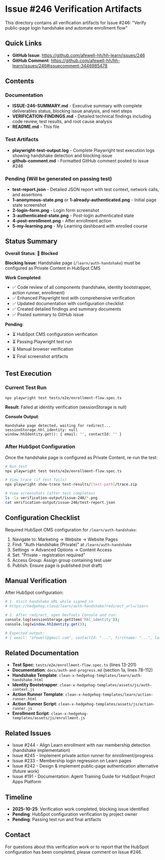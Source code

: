 # Issue #246 Verification Artifacts

This directory contains all verification artifacts for Issue #246: "Verify public-page login handshake and automate enrollment flow"

## Quick Links
- **GitHub Issue**: https://github.com/afewell-hh/hh-learn/issues/246
- **GitHub Comment**: https://github.com/afewell-hh/hh-learn/issues/246#issuecomment-3446985478

## Contents

### Documentation
- **ISSUE-246-SUMMARY.md** - Executive summary with complete deliverables status, blocking issue analysis, and next steps
- **VERIFICATION-FINDINGS.md** - Detailed technical findings including code review, test results, and root cause analysis
- **README.md** - This file

### Test Artifacts
- **playwright-test-output.log** - Complete Playwright test execution logs showing handshake detection and blocking issue
- **github-comment.md** - Formatted GitHub comment posted to issue #246

### Pending (Will be generated on passing test)
- **test-report.json** - Detailed JSON report with test context, network calls, and assertions
- **1-anonymous-state.png** or **1-already-authenticated.png** - Initial page state screenshot
- **2-login-form.png** - Login form screenshot
- **3-authenticated-state.png** - Post-login authenticated state
- **4-post-enrollment.png** - After enrollment action
- **5-my-learning.png** - My Learning dashboard with enrolled course

## Status Summary

**Overall Status**: 🔴 **Blocked**

**Blocking Issue**: Handshake page (`/learn/auth-handshake`) must be configured as Private Content in HubSpot CMS

**Work Completed**:
- ✅ Code review of all components (handshake, identity bootstrapper, action runner, enrollment)
- ✅ Enhanced Playwright test with comprehensive verification
- ✅ Updated documentation with configuration checklist
- ✅ Created detailed findings and summary documents
- ✅ Posted summary to GitHub issue

**Pending**:
- ⏳ HubSpot CMS configuration verification
- ⏳ Passing Playwright test run
- ⏳ Manual browser verification
- ⏳ Final screenshot artifacts

## Test Execution

### Current Test Run
```bash
npx playwright test tests/e2e/enrollment-flow.spec.ts
```

**Result**: Failed at identity verification (sessionStorage is null)

**Console Output**:
```
Handshake page detected, waiting for redirect...
sessionStorage.hhl_identity: null
window.hhIdentity.get(): { email: '', contactId: '' }
```

### After HubSpot Configuration
Once the handshake page is configured as Private Content, re-run the test:

```bash
# Run test
npx playwright test tests/e2e/enrollment-flow.spec.ts

# View trace (if test fails)
npx playwright show-trace test-results/[test-path]/trace.zip

# View screenshots (after test completes)
ls -la verification-output/issue-246/*.png
cat verification-output/issue-246/test-report.json
```

## Configuration Checklist

Required HubSpot CMS configuration for `/learn/auth-handshake`:

1. Navigate to: Marketing → Website → Website Pages
2. Find: "Auth Handshake (Private)" at `/learn/auth-handshake`
3. Settings → Advanced Options → Content Access
4. Set: "Private - registration required"
5. Access Group: Assign group containing test user
6. Publish: Ensure page is published (not draft)

## Manual Verification

After HubSpot configuration:

```bash
# 1. Visit handshake URL while signed in
# https://hedgehog.cloud/learn/auth-handshake?redirect_url=/learn

# 2. After redirect, open DevTools Console and run:
console.log(sessionStorage.getItem('hhl_identity'));
console.log(window.hhIdentity.get());

# Expected output:
# { email: "afewell@gmail.com", contactId: "...", firstname: "...", lastname: "...", timestamp: "..." }
```

## Related Documentation

- **Test Spec**: `tests/e2e/enrollment-flow.spec.ts` (lines 13-201)
- **Documentation**: `docs/auth-and-progress.md` (section 1a, lines 78-112)
- **Handshake Template**: `clean-x-hedgehog-templates/learn/auth-handshake.html`
- **Identity Bootstrapper**: `clean-x-hedgehog-templates/assets/js/auth-context.js`
- **Action Runner Template**: `clean-x-hedgehog-templates/learn/action-runner.html`
- **Action Runner Script**: `clean-x-hedgehog-templates/assets/js/action-runner.js`
- **Enrollment Script**: `clean-x-hedgehog-templates/assets/js/enrollment.js`

## Related Issues

- Issue #244 - Align Learn enrollment with nav membership detection (handshake implementation)
- Issue #245 - Implement private action runner for enrollment/progress
- Issue #233 - Membership login regression on Learn pages
- Issue #242 - Design & implement public-page authentication alternative (future work)
- Issue #191 - Documentation: Agent Training Guide for HubSpot Project Apps Platform

## Timeline

- **2025-10-25**: Verification work completed, blocking issue identified
- **Pending**: HubSpot configuration verification by project owner
- **Pending**: Passing test run and final artifacts

## Contact

For questions about this verification work or to report that the HubSpot configuration has been completed, please comment on Issue #246.
